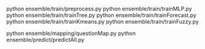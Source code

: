 python ensemble/train/preprocess.py
python ensemble/train/trainMLP.py
python ensemble/train/trainTree.py
python ensemble/train/trainForecast.py
python ensemble/train/trainKmeans.py
python ensemble/train/trainFuzzy.py

python ensemble/mapping/questionMap.py
python ensemble/predict/predictAll.py